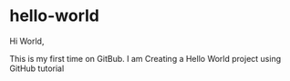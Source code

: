 # hello-world

Hi World,

This is my first time on GitBub. I am Creating a Hello World project using GitHub tutorial
